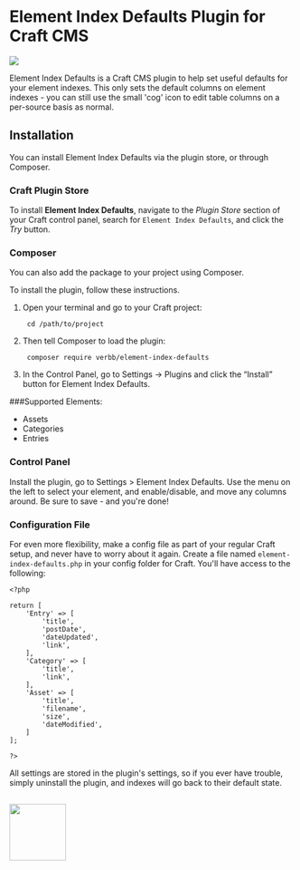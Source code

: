 # Element Index Defaults Plugin for Craft CMS

<img src="https://github.com/verbb/element-index-defaults/blob/master/screenshots/settings.png">

Element Index Defaults is a Craft CMS plugin to help set useful defaults for your element indexes. This only sets the default columns on element indexes - you can still use the small 'cog' icon to edit table columns on a per-source basis as normal.

## Installation
You can install Element Index Defaults via the plugin store, or through Composer.

### Craft Plugin Store
To install **Element Index Defaults**, navigate to the _Plugin Store_ section of your Craft control panel, search for `Element Index Defaults`, and click the _Try_ button.

### Composer
You can also add the package to your project using Composer.

To install the plugin, follow these instructions.

1. Open your terminal and go to your Craft project:

        cd /path/to/project

2. Then tell Composer to load the plugin:
    
        composer require verbb/element-index-defaults

3. In the Control Panel, go to Settings → Plugins and click the “Install” button for Element Index Defaults.

###Supported Elements:

- Assets
- Categories
- Entries

### Control Panel

Install the plugin, go to Settings > Element Index Defaults. Use the menu on the left to select your element, and enable/disable, and move any columns around. Be sure to save - and you're done!

### Configuration File

For even more flexibility, make a config file as part of your regular Craft setup, and never have to worry about it again. Create a file named `element-index-defaults.php` in your config folder for Craft. You'll have access to the following:

```
<?php

return [
    'Entry' => [
        'title',
        'postDate',
        'dateUpdated',
        'link',
    ],
    'Category' => [
        'title',
        'link',
    ],
    'Asset' => [
        'title',
        'filename',
        'size',
        'dateModified',
    ]
];

?>
```

All settings are stored in the plugin's settings, so if you ever have trouble, simply uninstall the plugin, and indexes will go back to their default state.

<h2></h2>

<a href="https://verbb.io" target="_blank">
  <img width="100" src="https://verbb.io/assets/img/verbb-pill.svg">
</a>

